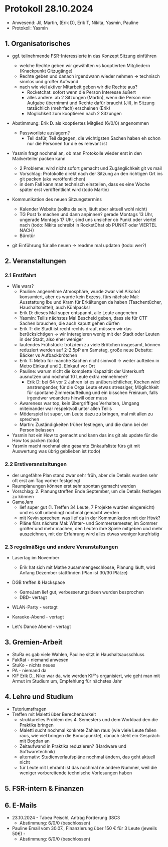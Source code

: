 ---
---

# Protokoll 28.10.2024

- Anwesend: Jil, Martin, (Erik D), Erik T, Nikita, Yasmin, Pauline
- Protokoll: Yasmin

## 1. Organisatorisches

- ggf. teilnehmende FSR-Interessierte in das Konzept Sitzung einführen
  - welche Rechte geben wir gewählten vs kooptierten Mitgliedern (Knackpunkt Gitzugänge)
  - Rechte geben und danach irgendwann wieder nehmen -> technisch sinnlos und großer Aufwand
  - nach wie viel aktiver Mitarbeit geben wir die Rechte aus?
    - Rocketchat: sofort wenn die Person Interesse äußert
    - alles andere: ab 2 Sitzungen (Martin), wenn die Person eine Aufgabe übernimmt und Rechte dafür braucht (Jil), in Sitzung tatsächlich (mehrfach) erscheinen (Erik)
    - Möglichkeit zum kooptieren nach 2 Sitzungen
- Abstimmung: Erik D. als kooptiertes Mitglied (6/0/0) angenommen
  - Passworliste auslagern?
    - Teil dafür, Teil dagegen, die wichtigsten Sachen haben eh schon nur die Personen für die es relevant ist
- Yasmin fragt nochmal an, ob man Protokolle wieder erst in den Mailverteiler packen kann

  - 2 Probleme: wird nicht sofort gemacht und Zugänglichkeit git vs mail
  - Vorschlag: Protokolle direkt nach der Sitzung an den richtigen Ort ins git packen (aka veröffentlichen)
  - in dem Fall kann man technisch einstellen, dass es eine Woche später erst veröffentlicht wird (todo Martin)

- Kommunikation des neuen Sitzungstermins

  - Kalender Website (sollte da sein, läuft aber aktuell wohl nicht)
  - TG Post 1x machen und dann anpinnen? gerade Montags 13 Uhr, ungerade Montags 17 Uhr, sind uns unsicher ob Punkt oder viertel nach (todo: Nikita schreibt in RocketChat ob PUNKT oder VIERTEL NACH)
  - Bürotür

- git Einführung für alle neuen -> readme mal updaten (todo: wer?)

## 2. Veranstaltungen

### 2.1 Erstifahrt

- Wie wars?
  - Pauline: angenehme Atmosphäre, wurde zwar viel Alkohol konsumiert, aber es wurde kein Exzess, fürs nächste Mal: Ausstattung Ibu und Kram für Erkältungen da haben (Taschentücher, Haushaltsmittel), auch Kühlpacks!
  - Erik D: dieses Mal super entspannt, alle Leute angenehm
  - Yasmin: Teilis nächstes Mal Bescheid geben, dass sie für CTF Sachen brauchen, die auch kaputt gehen dürfen
  - Erik T: die Stadt ist recht rechts drauf, müssen wir das berücksichtigen -> wir interagieren wenig mit der Stadt oder Leuten in der Stadt, also eher weniger
  - laufendes Frühstück: trotzdem zu viele Brötchen insgesamt, können reduziert werden auf 2-2.5pP am Samstag, große neue Debatte: Bäcker vs Aufbackbrötchen
  - Erik T: Metro für manche Sachen nicht sinnvoll -> weiter aufteilen in Metro Einkauf und 2. Einkauf vor Ort
  - Pauline: warum nicht die komplette Kapazität der Unterkunft ausnutzen und nochmal 10 Leute extra reinnehmen?
    - Erik D: bei 64 vor 2 Jahren ist es unübersichtlicher, Kochen wird anstrengender, für die Orga Leute etwas stressiger, Möglichkeit für spontane Zimmeraufteilung und ein bisschen Freiraum, falls irgendwer woanders hinwill oder muss
  - Awareness war top, kein übergriffiges Verhalten, Umgang miteinander war respektvoll unter allen Teilis
  - Möderspiel ist super, um Leute dazu zu bringen, mal mit allen zu sprechen
  - Martin: Zuständigkeiten früher festlegen, und die dann bei der Person belassen
- Yasmin hat ein How to gemacht und kann das ins git als update für die How tos packen (todo)
- Yasmin macht nochmal eine gesamte Einkaufsliste fürs git mit Auswertung was übrig geblieben ist (todo)

### 2.2 Erstiveranstaltungen

- der ungefähre Plan stand zwar sehr früh, aber die Details wurden sehr oft erst am Tag vorher festgelegt
- Raumplanungen können erst sehr spontan gemacht werden
- Vorschlag: 2. Planungstreffen Ende September, um die Details festlegen zu können
- GameJam
  - lief super gut (1. Treffen 34 Leute, 7 Projekte wurden eingereicht) und es soll unbedingt nochmal gemacht werden
  - mit Kevin sprechen: was lief da in der Kommunikation mit der Htwk?
  - Pläne fürs nächste Mal: Winter- und Sommersemester, im Sommer größer und mehr machen, den Leuten ihre Spiele mitgeben und mehr auszeichnen, mit der Erfahrung wird alles etwas weniger kurzfristig

### 2.3 regelmäßige und andere Veranstaltungen

- Lasertag im November

  - Erik hat sich mit Mathe zusammengeschlosse, Planung läuft, wird Anfang Dezember stattfinden (Plan ist 30/30 Plätze)

- DGB treffen & Hackspace

  - GameJam lief gut, verbesserungsideen wurden besprochen
  - DBD- vertagt

- WLAN-Party - vertagt
- Karaoke-Abend - vertagt
- Let's Dance Abend - vertagt

## 3. Gremien-Arbeit

- StuRa es gab viele Wahlen, Pauline sitzt in Haushaltsausschluss
- FakRat - niemand anwesen
- StuKo - nichts neues
- PA - niemand da
- KIF Erik D., Niko war da, wie werden KIF's organisiert, wie geht man mit Armut im Studium um, Empfehlung für nächstes Jahr

## 4. Lehre und Studium

- Tutoriumsfragen
- Treffen mit Maletti über Berechenbarkeit
  - strukturelles Problem des 4. Semesters und dem Workload den die Praktika bringen
  - Maletti sucht nochmal konkrete Zahlen raus (wie viele Leute fallen raus, wie viel bringen die Bonuspunkte), danach steht ein Gespräch mit Bogdan an
  - Zeitaufwand in Praktika reduzieren? (Hardware und Softwaretechnik)
  - alternativ: Studienverlaufspläne nochmal ändern, das geht aktuell nicht
  - für Leute mit Lehramt ist das nochmal ne andere Nummer, weil die weniger vorbereitende technische Vorlesungen haben

## 5. FSR-intern & Finanzen

## 6. E-Mails

- 23.10.2024 - Tabea Peischl, Antrag Förderung 38C3
  - Abstimmung: 6/0/0 (beschlossen)
- Pauline Email vom 30.07., Finanzierung über 150 € für 3 Leute (jeweils 50€) -
  - Abstimmung: 6/0/0 (beschlossen)

